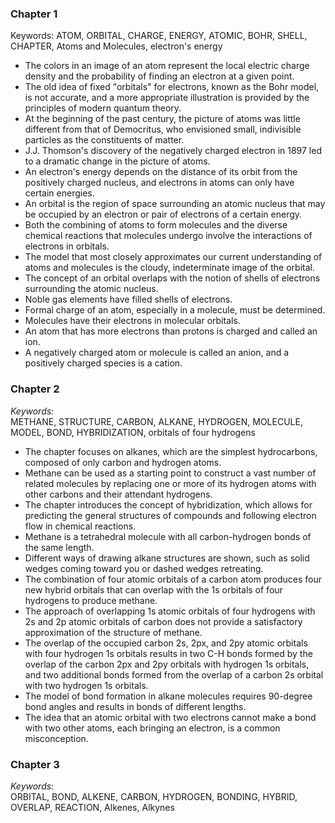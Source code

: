 

### Chapter 1

Keywords: ATOM, ORBITAL, CHARGE, ENERGY, ATOMIC, BOHR, SHELL, CHAPTER, Atoms and Molecules, electron's energy

-   The colors in an image of an atom represent the local electric charge density and the probability of finding an electron at a given point.
-   The old idea of fixed "orbitals" for electrons, known as the Bohr model, is not accurate, and a more appropriate illustration is provided by the principles of modern quantum theory.
-   At the beginning of the past century, the picture of atoms was little different from that of Democritus, who envisioned small, indivisible particles as the constituents of matter.
-   J.J. Thomson's discovery of the negatively charged electron in 1897 led to a dramatic change in the picture of atoms.
-   An electron's energy depends on the distance of its orbit from the positively charged nucleus, and electrons in atoms can only have certain energies.
-   An orbital is the region of space surrounding an atomic nucleus that may be occupied by an electron or pair of electrons of a certain energy.
-   Both the combining of atoms to form molecules and the diverse chemical reactions that molecules undergo involve the interactions of electrons in orbitals.
-   The model that most closely approximates our current understanding of atoms and molecules is the cloudy, indeterminate image of the orbital.
-   The concept of an orbital overlaps with the notion of shells of electrons surrounding the atomic nucleus.
-   Noble gas elements have filled shells of electrons.
-   Formal charge of an atom, especially in a molecule, must be determined.
-   Molecules have their electrons in molecular orbitals.
-   An atom that has more electrons than protons is charged and called an ion.
-   A negatively charged atom or molecule is called an anion, and a positively charged species is a cation.



### Chapter 2

_Keywords:_  
METHANE, STRUCTURE, CARBON, ALKANE, HYDROGEN, MOLECULE, MODEL, BOND, HYBRIDIZATION, orbitals of four hydrogens

-   The chapter focuses on alkanes, which are the simplest hydrocarbons, composed of only carbon and hydrogen atoms.
-   Methane can be used as a starting point to construct a vast number of related molecules by replacing one or more of its hydrogen atoms with other carbons and their attendant hydrogens.
-   The chapter introduces the concept of hybridization, which allows for predicting the general structures of compounds and following electron flow in chemical reactions.
-   Methane is a tetrahedral molecule with all carbon-hydrogen bonds of the same length.
-   Different ways of drawing alkane structures are shown, such as solid wedges coming toward you or dashed wedges retreating.
-   The combination of four atomic orbitals of a carbon atom produces four new hybrid orbitals that can overlap with the 1s orbitals of four hydrogens to produce methane.
-   The approach of overlapping 1s atomic orbitals of four hydrogens with 2s and 2p atomic orbitals of carbon does not provide a satisfactory approximation of the structure of methane.
-   The overlap of the occupied carbon 2s, 2px, and 2py atomic orbitals with four hydrogen 1s orbitals results in two C-H bonds formed by the overlap of the carbon 2px and 2py orbitals with hydrogen 1s orbitals, and two additional bonds formed from the overlap of a carbon 2s orbital with two hydrogen 1s orbitals.
-   The model of bond formation in alkane molecules requires 90-degree bond angles and results in bonds of different lengths.
-   The idea that an atomic orbital with two electrons cannot make a bond with two other atoms, each bringing an electron, is a common misconception.

### Chapter 3

_Keywords:_  
ORBITAL, BOND, ALKENE, CARBON, HYDROGEN, BONDING, HYBRID, OVERLAP, REACTION, Alkenes, Alkynes





